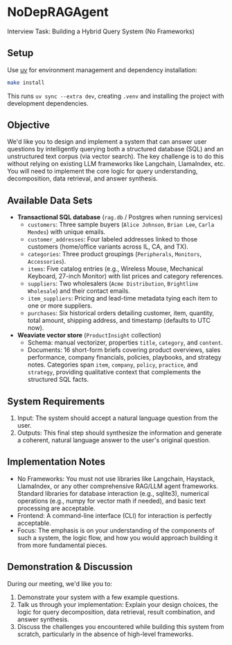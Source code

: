 # NoDepRAGAgent

Interview Task: Building a Hybrid Query System (No Frameworks)

## Setup

Use [uv](https://github.com/astral-sh/uv) for environment management and dependency installation:

```sh
make install
```

This runs `uv sync --extra dev`, creating `.venv` and installing the project with development dependencies.

## Objective

We'd like you to design and implement a system that can answer user questions by intelligently querying both a structured database (SQL) and an unstructured text corpus (via vector search). The key challenge is to do this without relying on existing LLM frameworks like Langchain, LlamaIndex, etc. You will need to implement the core logic for query understanding, decomposition, data retrieval, and answer synthesis.

## Available Data Sets

- **Transactional SQL database** (`rag.db` / Postgres when running services)  
  - `customers`: Three sample buyers (`Alice Johnson`, `Brian Lee`, `Carla Mendes`) with unique emails.  
  - `customer_addresses`: Four labeled addresses linked to those customers (home/office variants across IL, CA, and TX).  
  - `categories`: Three product groupings (`Peripherals`, `Monitors`, `Accessories`).  
  - `items`: Five catalog entries (e.g., Wireless Mouse, Mechanical Keyboard, 27-inch Monitor) with list prices and category references.  
  - `suppliers`: Two wholesalers (`Acme Distribution`, `Brightline Wholesale`) and their contact emails.  
  - `item_suppliers`: Pricing and lead-time metadata tying each item to one or more suppliers.  
  - `purchases`: Six historical orders detailing customer, item, quantity, total amount, shipping address, and timestamp (defaults to UTC now).
- **Weaviate vector store** (`ProductInsight` collection)  
  - Schema: manual vectorizer, properties `title`, `category`, and `content`.  
  - Documents: 16 short-form briefs covering product overviews, sales performance, company financials, policies, playbooks, and strategy notes. Categories span `item`, `company`, `policy`, `practice`, and `strategy`, providing qualitative context that complements the structured SQL facts.

## System Requirements

1. Input: The system should accept a natural language question from the user.
2. Outputs: This final step should synthesize the information and generate a coherent, natural language answer to the user's original question.

## Implementation Notes

- No Frameworks: You must not use libraries like Langchain, Haystack, LlamaIndex, or any other comprehensive RAG/LLM agent frameworks. Standard libraries for database interaction (e.g., sqlite3), numerical operations (e.g., numpy for vector math if needed), and basic text processing are acceptable.
- Frontend: A command-line interface (CLI) for interaction is perfectly acceptable.
- Focus: The emphasis is on your understanding of the components of such a system, the logic flow, and how you would approach building it from more fundamental pieces.

## Demonstration & Discussion

During our meeting, we'd like you to:

1. Demonstrate your system with a few example questions.
2. Talk us through your implementation: Explain your design choices, the logic for query decomposition, data retrieval, result combination, and answer synthesis.
3. Discuss the challenges you encountered while building this system from scratch, particularly in the absence of high-level frameworks.
